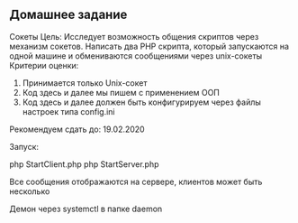 ## Домашнее задание
Сокеты
Цель: Исследует возможность общения скриптов через механизм сокетов.
Написать два PHP скрипта, который запускаются на одной машине и обмениваются сообщениями через unix-сокеты
Критерии оценки: 
1. Принимается только Unix-сокет
2. Код здесь и далее мы пишем с применением ООП
3. Код здесь и далее должен быть конфигурируем через файлы настроек типа config.ini

Рекомендуем сдать до: 19.02.2020

Запуск:

php StartClient.php
php StartServer.php

Все сообщения отображаются на сервере, клиентов может быть несколько


Демон через systemctl в папке daemon


